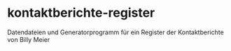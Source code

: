 # kontaktberichte-register
Datendateien und Generatorprogramm für ein Register der Kontaktberichte von Billy Meier
